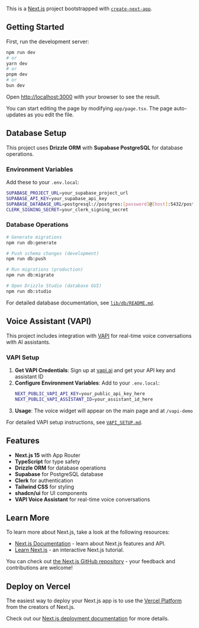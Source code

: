This is a [Next.js](https://nextjs.org) project bootstrapped with [`create-next-app`](https://nextjs.org/docs/app/api-reference/cli/create-next-app).

## Getting Started

First, run the development server:

```bash
npm run dev
# or
yarn dev
# or
pnpm dev
# or
bun dev
```

Open [http://localhost:3000](http://localhost:3000) with your browser to see the result.

You can start editing the page by modifying `app/page.tsx`. The page auto-updates as you edit the file.

## Database Setup

This project uses **Drizzle ORM** with **Supabase PostgreSQL** for database operations.

### Environment Variables

Add these to your `.env.local`:

```bash
SUPABASE_PROJECT_URL=your_supabase_project_url
SUPABASE_API_KEY=your_supabase_api_key
SUPABASE_DATABASE_URL=postgresql://postgres:[password]@[host]:5432/postgres
CLERK_SIGNING_SECRET=your_clerk_signing_secret
```

### Database Operations

```bash
# Generate migrations
npm run db:generate

# Push schema changes (development)
npm run db:push

# Run migrations (production)
npm run db:migrate

# Open Drizzle Studio (database GUI)
npm run db:studio
```

For detailed database documentation, see [`lib/db/README.md`](lib/db/README.md).

## Voice Assistant (VAPI)

This project includes integration with [VAPI](https://vapi.ai) for real-time voice conversations with AI assistants.

### VAPI Setup

1. **Get VAPI Credentials**: Sign up at [vapi.ai](https://vapi.ai) and get your API key and assistant ID
2. **Configure Environment Variables**: Add to your `.env.local`:
   ```bash
   NEXT_PUBLIC_VAPI_API_KEY=your_public_api_key_here
   NEXT_PUBLIC_VAPI_ASSISTANT_ID=your_assistant_id_here
   ```
3. **Usage**: The voice widget will appear on the main page and at `/vapi-demo`

For detailed VAPI setup instructions, see [`VAPI_SETUP.md`](VAPI_SETUP.md).

## Features

- **Next.js 15** with App Router
- **TypeScript** for type safety
- **Drizzle ORM** for database operations
- **Supabase** for PostgreSQL database
- **Clerk** for authentication
- **Tailwind CSS** for styling
- **shadcn/ui** for UI components
- **VAPI Voice Assistant** for real-time voice conversations

## Learn More

To learn more about Next.js, take a look at the following resources:

- [Next.js Documentation](https://nextjs.org/docs) - learn about Next.js features and API.
- [Learn Next.js](https://nextjs.org/learn) - an interactive Next.js tutorial.

You can check out [the Next.js GitHub repository](https://github.com/vercel/next.js) - your feedback and contributions are welcome!

## Deploy on Vercel

The easiest way to deploy your Next.js app is to use the [Vercel Platform](https://vercel.com/new?utm_medium=default-template&filter=next.js&utm_source=create-next-app&utm_campaign=create-next-app-readme) from the creators of Next.js.

Check out our [Next.js deployment documentation](https://nextjs.org/docs/app/building-your-application/deploying) for more details.
